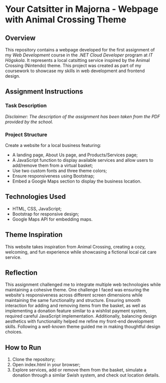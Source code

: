 # Your Catsitter in Majorna - Webpage with Animal Crossing Theme 

## Overview 
This repository contains a webpage developed for the first assignment of my *Web Development* course in the *.NET Cloud Developer* program at *IT Högskola*.
It represents a local catsitting service inspired by the Animal Crossing (Nintendo) theme. 
This project was created as part of my coursework to showcase my skills in web development and frontend design.

## Assignment Instructions 
### Task Description

*Disclaimer: The description of the assignment has been taken from the PDF provided by the school.*

### Project Structure
Create a website for a local business featuring:
- A landing page, About Us page, and Products/Services page;
- A JavaScript function to display available services and allow users to add/remove them from a virtual basket;
- Use two custom fonts and three theme colors;
- Ensure responsiveness using Bootstrap;
- Embed a Google Maps section to display the business location.

## Technologies Used
  - HTML, CSS, JavaScript;
  - Bootstrap for responsive design;
  - Google Maps API for embedding maps.
 
## Theme Inspiration
This website takes inspiration from Animal Crossing, creating a cozy, welcoming, and fun experience while showcasing a fictional local cat care service.

## Reflection
This assignment challenged me to integrate multiple web technologies while maintaining a cohesive theme. 
One challenge I faced was ensuring the website's responsiveness across different screen dimensions while maintaining the same functionality and structure.
Ensuring smooth interaction for adding and removing items from the basket, as well as implementing a donation feature similar to a wishlist payment system, required careful JavaScript implementation. 
Additionally, balancing design aesthetics with functionality helped me refine my front-end development skills. Following a well-known theme guided me in making thoughtful design choices.

## How to Run
  1. Clone the repository;
  2. Open index.html in your browser;
  3. Explore services, add or remove them from the basket, simulate a donation through a similar Swish system, and check out location details.
       
